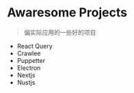 # Awaresome Projects

> 偏实际应用的一些好的项目

- React Query
- Crawlee
- Puppetter
- Electron
- Nextjs
- Nustjs
